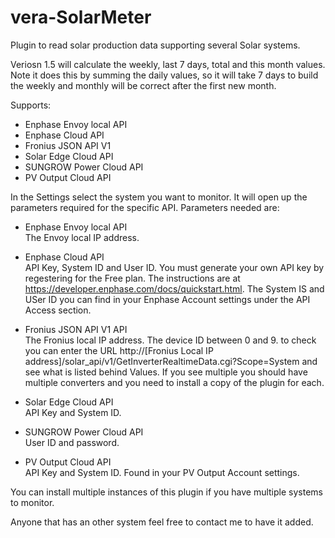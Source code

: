 # vera-SolarMeter
Plugin to read solar production data supporting several Solar systems.

Veriosn 1.5 will calculate the weekly, last 7 days, total and this month values. Note it does this by summing the daily values, so it will take 7 days to build the weekly and monthly will be correct after the first new month.

Supports:
- Enphase Envoy local API
- Enphase Cloud API
- Fronius JSON API V1
- Solar Edge Cloud API
- SUNGROW Power Cloud API
- PV Output Cloud API

In the Settings select the system you want to monitor. It will open up the parameters required for the specific API.
Parameters needed are:
- Enphase Envoy local API<br>
  The Envoy local IP address.

- Enphase Cloud API<br>
  API Key, System ID and User ID. You must generate your own API key by regestering for the Free plan. The instructions are at https://developer.enphase.com/docs/quickstart.html. The System IS and USer ID you can find in your Enphase Account settings under the API Access section.
  
- Fronius JSON API V1 API<br>
  The Fronius local IP address.
  The device ID between 0 and 9.  to check you can enter the URL http://[Fronius Local IP address]/solar_api/v1/GetInverterRealtimeData.cgi?Scope=System and see what is listed behind Values. If you see multiple you should have multiple converters and you need to install a copy of the plugin for each.

- Solar Edge Cloud API<br>
  API Key and System ID.
  
- SUNGROW Power Cloud API<br>
  User ID and password.
  
- PV Output Cloud API<br>
  API Key and System ID. Found in your PV Output Account settings.

You can install multiple instances of this plugin if you have multiple systems to monitor.

Anyone that has an other system feel free to contact me to have it added.
